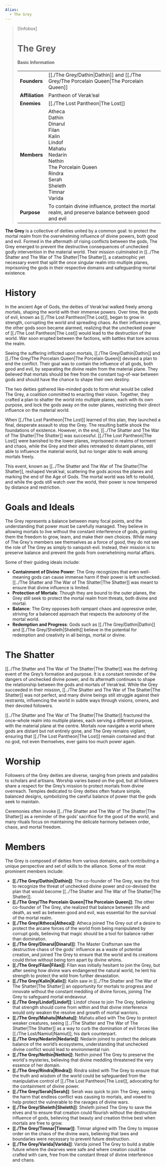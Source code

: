 ```yaml
---
Alias:
  - The Grey
---
```

> [!infobox]
> # The Grey
> #### Basic Information
> |  |   |
> |---|---|
> | **Founders** | [[./The Grey/Dathin\|Dathin]] and [[./The Grey/The Porcelain Queen\|The Porcelain Queen]] |
> | **Affiliation** | Pantheon of Verak’eal |
> | **Enemies** |  [[./The Lost Pantheon\|The Lost]] |
> | **Members** | Atheca<br>Dathin<br>Dinarul<br>Filan<br>Kalin<br>Lindof<br>Mahatu<br>Nedarin<br>Nethin<br>The Porcelain Queen<br>Rindra<br>Serah<br>Sheleth<br>Timnar<br>Varida  |
> | **Purpose** | To contain divine influence, protect the mortal realm, and preserve balance between good and evil |

**The Grey** is a collective of deities united by a common goal: to protect the mortal realm from the overwhelming influence of divine powers, both good and evil. Formed in the aftermath of rising conflicts between the gods, The Grey emerged to prevent the destructive consequences of unchecked godly intervention in the material world. Their mission culminated in [[../The Shatter and The War of The Shatter|The Shatter]], a catastrophic yet necessary event that split the once singular realm into multiple planes, imprisoning the gods in their respective domains and safeguarding mortal existence.

# History
In the ancient Age of Gods, the deities of Verak’eal walked freely among mortals, shaping the world with their immense powers. Over time, the gods of evil, known as [[./The Lost Pantheon|The Lost]], began to grow in strength, corrupting the world and spreading chaos. As their influence grew, the other gods soon became alarmed, realizing that the unchecked power of [[./The Lost Pantheon|The Lost]] would lead to the destruction of the world. War soon erupted between the factions, with battles that tore across the realm.

Seeing the suffering inflicted upon mortals, [[./The Grey/Dathin|Dathin]] and [[./The Grey/The Porcelain Queen|The Porcelain Queen]] devised a plan to end the conflict. Their goal was to contain the influence of all gods, both good and evil, by separating the divine realm from the material plane. They believed that mortals should be free from the constant tug-of-war between gods and should have the chance to shape their own destiny.

The two deities gathered like-minded gods to form what would be called The Grey, a coalition committed to enacting their vision. Together, they crafted a plan to shatter the world into multiple planes, each with its own purpose, and lock the gods away on the outer planes, restricting their direct influence on the material world.

When [[./The Lost Pantheon|The Lost]] learned of this plan, they launched a final, desperate assault to stop the Grey. The resulting battle shook the foundations of existence. However, in the end, [[../The Shatter and The War of The Shatter|The Shatter]] was successful. [[./The Lost Pantheon|The Lost]] were banished to the lower planes, imprisoned in realms of torment and chaos, while the Grey and their allies retreated to distant planes, still able to influence the material world, but no longer able to walk among mortals freely.

This event, known as [[../The Shatter and The War of The Shatter|The Shatter]], reshaped Verak’eal, scattering the gods across the planes and marking the end of the Age of Gods. The mortal world was left to rebuild, and while the gods still watch over the world, their power is now tempered by distance and restriction.

# Goals and Ideals
The Grey represents a balance between many focal points, and the understanding that power must be carefully managed. They believe in allowing mortals to live without the constant interference of gods, granting them the freedom to grow, learn, and make their own choices. While many of The Grey's members see themselves as a force of good, they do not see the role of The Grey as simply to vanquish evil. Instead, their mission is to preserve balance and prevent the gods from overwhelming mortal affairs.

Some of their guiding ideals include:
- **Containment of Divine Power**: The Grey recognizes that even well-meaning gods can cause immense harm if their power is left unchecked. [[../The Shatter and The War of The Shatter|The Shatter]] was meant to ensure that divine influence is limited.
- **Protection of Mortals**: Though they are bound to the outer planes, the Grey still seek to protect the mortal realm from threats, both divine and mortal.
- **Balance**: The Grey opposes both rampant chaos and oppressive order, striving for a balanced approach that respects the autonomy of the mortal world.
- **Redemption and Progress**: Gods such as [[./The Grey/Dathin|Dathin]] and [[./The Grey/Sheleth|Sheleth]] believe in the potential for redemption and creativity in all beings, mortal or divine.

# The Shatter
[[../The Shatter and The War of The Shatter|The Shatter]] was the defining event of the Grey’s formation and purpose. It is a constant reminder of the dangers of unchecked divine power, and its aftermath continues to shape the relationship between the gods and mortals of Verak’eal. While the Grey succeeded in their mission, [[../The Shatter and The War of The Shatter|The Shatter]] was not perfect, and many divine beings still struggle against their restraints, influencing the world in subtle ways through visions, omens, and their devoted followers.

[[../The Shatter and The War of The Shatter|The Shatter]] fractured the once-whole realm into multiple planes, each serving a different purpose, with the material plane at the centre. Mortals now navigate a world where gods are distant but not entirely gone, and The Grey remains vigilant, ensuring that [[./The Lost Pantheon|The Lost]] remain contained and that no god, not even themselves, ever gains too much power again.

# Worship
Followers of the Grey deities are diverse, ranging from priests and paladins to scholars and artisans. Worship varies based on the god, but all followers share a respect for the Grey’s mission to protect mortals from divine overreach. Temples dedicated to Grey deities often feature simple, balanced designs, symbolizing the careful balance of power that the gods seek to maintain.

Ceremonies often invoke [[../The Shatter and The War of The Shatter|The Shatter]] as a reminder of the gods’ sacrifice for the good of the world, and many rituals focus on maintaining the delicate harmony between order, chaos, and mortal freedom.

# Members

The Grey is composed of deities from various domains, each contributing a unique perspective and set of skills to the alliance. Some of the most prominent members include:
- **[[./The Grey/Dathin|Dathin]]**: The co-founder of The Grey, was the first to recognize the threat of unchecked divine power and co-devised the plan that would become [[../The Shatter and The War of The Shatter|The Shatter]].
- **[[./The Grey/The Porcelain Queen|The Porcelain Queen]]**: The other co-founder of The Grey, she realized that balance between life and death, as well as between good and evil, was essential for the survival of the mortal realm.
- **[[./The Grey/Atheca|Atheca]]**: Atheca joined The Grey out of a desire to protect the arcane forces of the world from being manipulated by corrupt gods, believing that magic should be a tool for balance rather than domination.
- **[[./The Grey/Dinarul|Dinarul]]**: The Master Craftsman saw the destructive chaos of the gods' influence as a waste of potential creation, and joined The Grey to ensure that the world and its creations could thrive without being torn apart by divine whims.
- **[[./The Grey/Filan|Filan]]**:  Filan was initially hesitant to join the Grey, but after seeing how divine wars endangered the natural world, he lent his strength to protect the wild from further devastation.
- **[[./The Grey/Kalin|Kalin]]**: Kalin saw in [[../The Shatter and The War of The Shatter|The Shatter]] an opportunity for mortals to progress and innovate without the constant meddling of divine forces, joining The Grey to safeguard mortal endeavour.
- **[[./The Grey/Lindof|Lindof]]**: Lindof chose to join The Grey, believing that strength should come from within and that divine interference would only weaken the resolve and growth of mortal warriors.
- **[[./The Grey/Mahatu|Mahatu]]**: Mahatu allied with The Grey to protect weaker creatures, seeing [[../The Shatter and The War of The Shatter|The Shatter]] as a way to curb the domination of evil forces like [[./The Lost/Namiut|Namiut]], his dark counterpart.
- **[[./The Grey/Nedarin|Nedarin]]**: Nedarin joined to protect the delicate balance of the world’s ecosystems, understanding that unchecked divine conflict would lead to environmental ruin.
- **[[./The Grey/Nethin|Nethin]]**: Nethin joined The Grey to preserve the world's mysteries, believing that divine meddling threatened the very essence of her domain.
- **[[./The Grey/Rindra|Rindra]]**: Rindra sided with The Grey to ensure that the truth and wisdom of the world could be safeguarded from the manipulative control of [[./The Lost Pantheon|The Lost]], advocating for the containment of divine power.
- **[[./The Grey/Serah|Serah]]**: Serah was quick to join The Grey, seeing the harm that endless conflict was causing to mortals, and vowed to help protect the vulnerable to the ravages of divine wars.
- **[[./The Grey/Sheleth|Sheleth]]**: Sheleth joined The Grey to save the elves and to ensure that creation could flourish without the destructive influence of gods, believing that beauty and creation thrive best when mortals are free to grow.
- **[[./The Grey/Timnar|Timnar]]**: Timnar aligned with The Grey to impose order on the chaos of the divine wars, believing that laws and boundaries were necessary to prevent future destruction.
- **[[./The Grey/Varida|Varida]]**: Varida joined The Grey to build a stable future where the dwarves were safe and where creation could be crafted with care, free from the constant threat of divine interference and chaos.